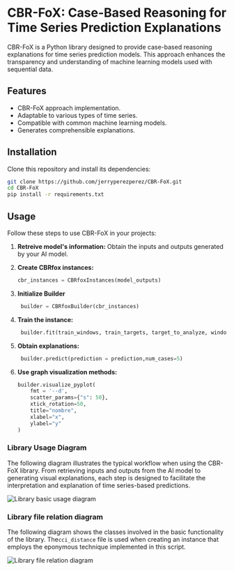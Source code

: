 # CBR-FoX: Case-Based Reasoning for Time Series Prediction Explanations

CBR-FoX is a Python library designed to provide case-based reasoning explanations for time series prediction models. This approach enhances the transparency and understanding of machine learning models used with sequential data.

## Features

- CBR-FoX approach implementation.
- Adaptable to various types of time series.
- Compatible with common machine learning models.
- Generates comprehensible explanations.

## Installation

Clone this repository and install its dependencies:
```bash
git clone https://github.com/jerryperezperez/CBR-FoX.git
cd CBR-FoX
pip install -r requirements.txt
```

## Usage

Follow these steps to use CBR-FoX in your projects:

1. **Retreive model's information:**
   Obtain the inputs and outputs generated by your AI model.


2. **Create CBRfox instances:**
   ```python
   cbr_instances = CBRfoxInstances(model_outputs)
   ```

3. **Initialize Builder** 
   ```Python 
    builder = CBRfoxBuilder(cbr_instances)
    ```
4. **Train the instance:**
   ```Python 
    builder.fit(train_windows, train_targets, target_to_analyze, window_to_predict)
    ```
5. **Obtain explanations:**
   ```Python 
    builder.predict(prediction = prediction,num_cases=5)
    ```
6. **Use graph visualization methods:**
    ```Python 
    builder.visualize_pyplot(
        fmt = '--d',
        scatter_params={"s": 50},
        xtick_rotation=50,
        title="nombre",
        xlabel="x",
        ylabel="y"
    )
    ```
### Library Usage Diagram

The following diagram illustrates the typical workflow when using the CBR-FoX library. From retrieving inputs and outputs from the AI model to generating visual explanations, each step is designed to facilitate the interpretation and explanation of time series-based predictions.

![Library basic usage diagram](https://github.com/jerryperezperez/CBR-FoX/blob/develop/library_basic_usage_diagram.svg)

### Library file relation diagram

The following diagram shows the classes involved in the basic functionality of the library. The`cci_distance` file is used when creating an instance that employs the eponymous technique implemented in this script.

![Library file relation diagram](https://github.com/jerryperezperez/CBR-FoX/blob/develop/file_relation_diagram.svg)